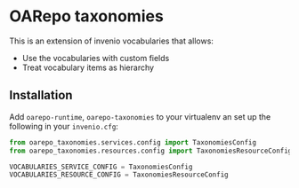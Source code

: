 # OARepo taxonomies

This is an extension of invenio vocabularies that allows:

* Use the vocabularies with custom fields
* Treat vocabulary items as hierarchy

## Installation

Add `oarepo-runtime`, `oarepo-taxonomies` to your virtualenv an set up the following in your `invenio.cfg`:

```python
from oarepo_taxonomies.services.config import TaxonomiesConfig
from oarepo_taxonomies.resources.config import TaxonomiesResourceConfig

VOCABULARIES_SERVICE_CONFIG = TaxonomiesConfig
VOCABULARIES_RESOURCE_CONFIG = TaxonomiesResourceConfig
```
